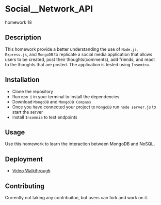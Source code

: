 # Social__Network_API
homework 18

## Description

This homework provide a better understanding the use of `Node.js`, `Express.js`, and `MongoDB` to replicate a social media application
that allows users to be created, post their thoughts(comments), add friends, and react to the thoughts that are posted.
The application is tested using `Insomina`.

 
## Installation
 
- Clone the repository
- Run `npm i` in your terminal to install the dependencies
- Download `MongoDB` and `MongoDB Compass`
- Once you have connected your project to `MongoDB` run `node server.js` to start the server
- Install `Insomnia` to test endpoints
    

## Usage
 
Use this homework to learn the interaction between MongoDB and NoSQL. 

 
## Deployment
 
- [Video Walkthrough](chrome-extension://mmeijimgabbpbgpdklnllpncmdofkcpn/app.html#/files/e0eefdcf-fbdf-4882-y7f0-1d91cc357212)
 
## Contributing
 
 Currently not taking any contribuiton, but users can fork and work on it. 